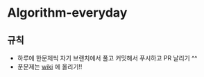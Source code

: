 # Algorithm-everyday

## 규칙

- 하루에 한문제씩 자기 브랜치에서 풀고 커밋해서 푸시하고 PR 날리기 ^^
- 푼문제는 [wiki](https://github.com/ABChaeeun/Algorithm-everyday/wiki/chaeeun) 에 올리기!!
